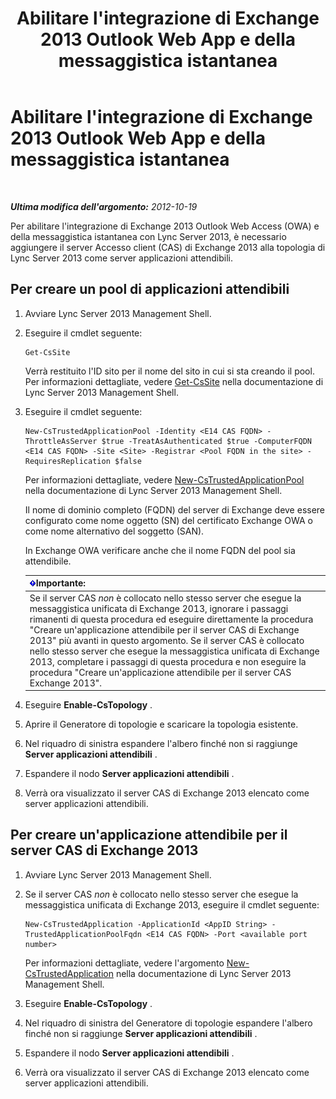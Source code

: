 ﻿---
title: Abilitare l'integrazione di Exchange 2013 Outlook Web App e della messaggistica istantanea
TOCTitle: Abilitare l'integrazione di Exchange 2013 Outlook Web App e della messaggistica istantanea
ms:assetid: 44d08cf0-b17d-46e1-a4f0-fcc2fe96a958
ms:mtpsurl: https://technet.microsoft.com/it-it/library/JJ204857(v=OCS.15)
ms:contentKeyID: 49300371
ms.date: 08/24/2015
mtps_version: v=OCS.15
ms.translationtype: HT
---

# Abilitare l'integrazione di Exchange 2013 Outlook Web App e della messaggistica istantanea

 

_**Ultima modifica dell'argomento:** 2012-10-19_

Per abilitare l'integrazione di Exchange 2013 Outlook Web Access (OWA) e della messaggistica istantanea con Lync Server 2013, è necessario aggiungere il server Accesso client (CAS) di Exchange 2013 alla topologia di Lync Server 2013 come server applicazioni attendibili.

## Per creare un pool di applicazioni attendibili

1.  Avviare Lync Server 2013 Management Shell.

2.  Eseguire il cmdlet seguente:
    
        Get-CsSite
    
    Verrà restituito l'ID sito per il nome del sito in cui si sta creando il pool. Per informazioni dettagliate, vedere [Get-CsSite](get-cssite.md) nella documentazione di Lync Server 2013 Management Shell.

3.  Eseguire il cmdlet seguente:
    
        New-CsTrustedApplicationPool -Identity <E14 CAS FQDN> -ThrottleAsServer $true -TreatAsAuthenticated $true -ComputerFQDN <E14 CAS FQDN> -Site <Site> -Registrar <Pool FQDN in the site> -RequiresReplication $false
    
    Per informazioni dettagliate, vedere [New-CsTrustedApplicationPool](new-cstrustedapplicationpool.md) nella documentazione di Lync Server 2013 Management Shell.
    
    Il nome di dominio completo (FQDN) del server di Exchange deve essere configurato come nome oggetto (SN) del certificato Exchange OWA o come nome alternativo del soggetto (SAN).
    
    In Exchange OWA verificare anche che il nome FQDN del pool sia attendibile.
    
    <table>
    <thead>
    <tr class="header">
    <th><img src="images/Gg412908.important(OCS.15).gif" title="important" alt="important" />Importante:</th>
    </tr>
    </thead>
    <tbody>
    <tr class="odd">
    <td>Se il server CAS <em>non</em> è collocato nello stesso server che esegue la messaggistica unificata di Exchange 2013, ignorare i passaggi rimanenti di questa procedura ed eseguire direttamente la procedura &quot;Creare un'applicazione attendibile per il server CAS di Exchange 2013&quot; più avanti in questo argomento. Se il server CAS è collocato nello stesso server che esegue la messaggistica unificata di Exchange 2013, completare i passaggi di questa procedura e non eseguire la procedura &quot;Creare un'applicazione attendibile per il server CAS Exchange 2013&quot;.</td>
    </tr>
    </tbody>
    </table>


4.  Eseguire **Enable-CsTopology** .

5.  Aprire il Generatore di topologie e scaricare la topologia esistente.

6.  Nel riquadro di sinistra espandere l'albero finché non si raggiunge **Server applicazioni attendibili** .

7.  Espandere il nodo **Server applicazioni attendibili** .

8.  Verrà ora visualizzato il server CAS di Exchange 2013 elencato come server applicazioni attendibili.

## Per creare un'applicazione attendibile per il server CAS di Exchange 2013

1.  Avviare Lync Server 2013 Management Shell.

2.  Se il server CAS *non* è collocato nello stesso server che esegue la messaggistica unificata di Exchange 2013, eseguire il cmdlet seguente:
    
        New-CsTrustedApplication -ApplicationId <AppID String> -TrustedApplicationPoolFqdn <E14 CAS FQDN> -Port <available port number>
    
    Per informazioni dettagliate, vedere l'argomento [New-CsTrustedApplication](new-cstrustedapplication.md) nella documentazione di Lync Server 2013 Management Shell.

3.  Eseguire **Enable-CsTopology** .

4.  Nel riquadro di sinistra del Generatore di topologie espandere l'albero finché non si raggiunge **Server applicazioni attendibili** .

5.  Espandere il nodo **Server applicazioni attendibili** .

6.  Verrà ora visualizzato il server CAS di Exchange 2013 elencato come server applicazioni attendibili.

